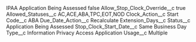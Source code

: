 <?xml version="1.0" encoding="UTF-8"?>
<CustomMetadata xmlns="http://soap.sforce.com/2006/04/metadata" xmlns:xsi="http://www.w3.org/2001/XMLSchema-instance" xmlns:xsd="http://www.w3.org/2001/XMLSchema">
    <label>IPAA Application Being Assessed</label>
    <protected>false</protected>
    <values>
        <field>Allow_Stop_Clock_Override__c</field>
        <value xsi:type="xsd:boolean">true</value>
    </values>
    <values>
        <field>Allowed_Statuses__c</field>
        <value xsi:type="xsd:string">AC,ACE,ABA,TPC,EOT,NOD</value>
    </values>
    <values>
        <field>Clock_Action__c</field>
        <value xsi:type="xsd:string">Start</value>
    </values>
    <values>
        <field>Code__c</field>
        <value xsi:type="xsd:string">ABA</value>
    </values>
    <values>
        <field>Due_Date_Action__c</field>
        <value xsi:type="xsd:string">Recalculate</value>
    </values>
    <values>
        <field>Extension_Days__c</field>
        <value xsi:nil="true"/>
    </values>
    <values>
        <field>Status__c</field>
        <value xsi:type="xsd:string">Application Being Assessed</value>
    </values>
    <values>
        <field>Stop_Clock_Start_Date__c</field>
        <value xsi:type="xsd:string">Same Business Day</value>
    </values>
    <values>
        <field>Type__c</field>
        <value xsi:type="xsd:string">Information Privacy Access Application</value>
    </values>
    <values>
        <field>Usage__c</field>
        <value xsi:type="xsd:string">Multiple</value>
    </values>
</CustomMetadata>
